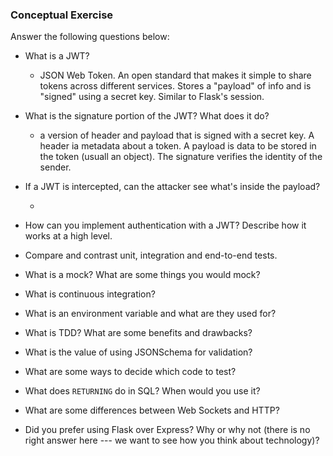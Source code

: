 ### Conceptual Exercise

Answer the following questions below:

- What is a JWT?

  - JSON Web Token. An open standard that makes it simple to share tokens across different services. Stores a "payload" of info and is "signed" using a secret key. Similar to Flask's session.

- What is the signature portion of the JWT? What does it do?

  - a version of header and payload that is signed with a secret key. A header ia metadata about a token. A payload is data to be stored in the token (usuall an object). The signature verifies the identity of the sender.

- If a JWT is intercepted, can the attacker see what's inside the payload?

  -

- How can you implement authentication with a JWT? Describe how it works at a high level.

- Compare and contrast unit, integration and end-to-end tests.

- What is a mock? What are some things you would mock?

- What is continuous integration?

- What is an environment variable and what are they used for?

- What is TDD? What are some benefits and drawbacks?

- What is the value of using JSONSchema for validation?

- What are some ways to decide which code to test?

- What does `RETURNING` do in SQL? When would you use it?

- What are some differences between Web Sockets and HTTP?

- Did you prefer using Flask over Express? Why or why not (there is no right
  answer here --- we want to see how you think about technology)?
